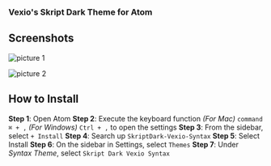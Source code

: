 ### Vexio's Skript Dark Theme for Atom

## Screenshots

![picture 1](http://bryce.hoffho.us/i/icjku28.png)

![picture 2](http://bryce.hoffho.us/i/r8fjkcv.png)

## How to Install

**Step 1**: Open Atom
**Step 2**: Execute the keyboard function *(For Mac)* `command ⌘ + ,` *(For Windows)* `Ctrl + ,` to open the settings
**Step 3**: From the sidebar, select `+ Install`
**Step 4**: Search up `SkriptDark-Vexio-Syntax`
**Step 5**: Select Install
**Step 6**: On the sidebar in Settings, select `Themes`
**Step 7**: Under *Syntax Theme*, select `Skript Dark Vexio Syntax`
